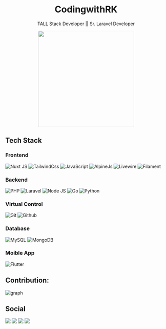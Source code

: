 <h1 align="center">CodingwithRK</h1>
<p align="center">TALL Stack Developer || Sr. Laravel Developer</p>

<p align="center">
<a href="https://www.gitanimals.org/en_US?utm_medium=image&utm_source=codingwithrk&utm_content=farm">
<img
  src="https://render.gitanimals.org/farms/codingwithrk"
  height="300"
/>
</a>
</p>

## Tech Stack

### Frontend
![Nuxt JS](https://img.shields.io/badge/-NuxtJs-00DC82?style=for-the-badge&logo=nuxt&logoColor=white)
![TailwindCss](https://img.shields.io/badge/TailwindCss-38bdf8?style=for-the-badge&logo=tailwindcss&logoColor=white)
![JavaScript](https://img.shields.io/badge/JavaScript-F7DF1E?style=for-the-badge&logo=javascript&logoColor=white)
![AlpineJs](https://img.shields.io/badge/AlpineJs-77c1d2?style=for-the-badge&logo=javascript&logoColor=white)
![Livewire](https://img.shields.io/badge/Livewire-fb70a9?style=for-the-badge&logo=livewire&logoColor=white)
![Filament](https://img.shields.io/badge/Filament-eab308?style=for-the-badge&logo=laravel&logoColor=white)

### Backend
![PHP](https://img.shields.io/badge/-PHP-7a86b8?style=for-the-badge&logo=php&logoColor=white)
![Laravel](https://img.shields.io/badge/Laravel-f9322c?style=for-the-badge&logo=laravel&logoColor=white)
![Node JS](https://img.shields.io/badge/-NodeJs-5FA04E?style=for-the-badge&logo=nodedotjs&logoColor=white)
![Go](https://img.shields.io/badge/-go-00ADD8?style=for-the-badge&logo=go&logoColor=white)
![Python](https://img.shields.io/badge/-Python-224a6b?style=for-the-badge&logo=python&logoColor=white)

### Virtual Control
![Git](https://img.shields.io/badge/-Git-F1553A?style=for-the-badge&logo=git&logoColor=white)
![Github](https://img.shields.io/badge/-GitHub-000000?style=for-the-badge&logo=github&logoColor=white)

### Database
![MySQL](https://img.shields.io/badge/MySQL-3e6e93?style=for-the-badge&logo=mysql&logoColor=white)
![MongoDB](https://img.shields.io/badge/-mongodb-47A248?style=for-the-badge&logo=mongodb&logoColor=white)

### Moible App
![Flutter](https://img.shields.io/badge/-flutter-02569B?style=for-the-badge&logo=flutter&logoColor=white)



## Contribution:

![graph]

[graph]: https://github-readme-activity-graph.vercel.app/graph?username=codingwithrk&theme=react-dark&hide_border=false&area=true


## Social
<div> 
  <a href="https://www.youtube.com/@codingwith-rk/videos" target="_blank"><img src="https://img.shields.io/badge/YouTube-FF0000?style=for-the-badge&logo=youtube&logoColor=white" target="_blank"></a>
  <a href="https://www.instagram.com/codingwithrk" target="_blank"><img src="https://img.shields.io/badge/instagram-f9322c?style=for-the-badge&logo=instagram&logoColor=white" target="_blank"></a> 
  <a href="https://www.linkedin.com/in/pappalarajkumar/" target="_blank"><img src="https://img.shields.io/badge/LinkedIn-%230077B5?style=for-the-badge&logo=linkedin&logoColor=white" target="_blank"></a> 
  <a href="https://x.com/CodingwithRK/" target="_blank"><img src="https://img.shields.io/badge/X-white?style=for-the-badge&logo=X&logoColor=black" target="_blank"></a> 
</div>

